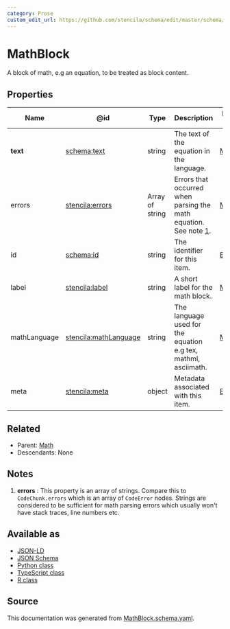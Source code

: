 ```yaml
---
category: Prose
custom_edit_url: https://github.com/stencila/schema/edit/master/schema/MathBlock.schema.yaml
---
```


# MathBlock

A block of math, e.g an equation, to be treated as block content.

## Properties

| Name         | @id                                                                   | Type            | Description                                                                | Inherited from            |
| ------------ | --------------------------------------------------------------------- | --------------- | -------------------------------------------------------------------------- | ------------------------- |
| **text**     | [schema:text](https://schema.org/text)                                | string          | The text of the equation in the language.                                  | [Math](Math.md)           |
| errors       | [stencila:errors](https://schema.stenci.la/errors.jsonld)             | Array of string | Errors that occurred when parsing the math equation. See note [1](#notes). | [Math](Math.md)           |
| id           | [schema:id](https://schema.org/id)                                    | string          | The identifier for this item.                                              | [Entity](Entity.md)       |
| label        | [stencila:label](https://schema.stenci.la/label.jsonld)               | string          | A short label for the math block.                                          | [MathBlock](MathBlock.md) |
| mathLanguage | [stencila:mathLanguage](https://schema.stenci.la/mathLanguage.jsonld) | string          | The language used for the equation e.g tex, mathml, asciimath.             | [Math](Math.md)           |
| meta         | [stencila:meta](https://schema.stenci.la/meta.jsonld)                 | object          | Metadata associated with this item.                                        | [Entity](Entity.md)       |

## Related

-   Parent: [Math](Math.md)
-   Descendants: None

## Notes

1.  **errors** : This property is an array of strings. Compare this to `CodeChunk.errors` which is an array of `CodeError` nodes. Strings are considered to be sufficient for math parsing errors which usually won't have stack traces, line numbers etc.

## Available as

-   [JSON-LD](https://schema.stenci.la/MathBlock.jsonld)
-   [JSON Schema](https://schema.stenci.la/v1/MathBlock.schema.json)
-   [Python class](https://stencila.github.io/schema/py/docs/types.html#schema.types.MathBlock)
-   [TypeScript class](https://stencila.github.io/schema/ts/docs/interfaces/mathblock.html)
-   [R class](https://cran.r-project.org/web/packages/stencilaschema/stencilaschema.pdf)

## Source

This documentation was generated from [MathBlock.schema.yaml](https://github.com/stencila/schema/blob/master/schema/MathBlock.schema.yaml).
